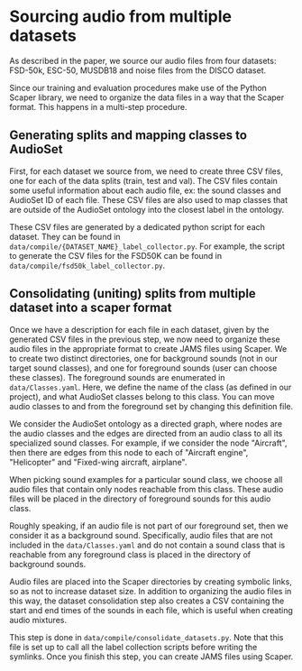 # Sourcing audio from multiple datasets
As described in the paper, we source our audio files from four datasets: FSD-50k, ESC-50, MUSDB18 and noise files from the DISCO dataset.

Since our training and evaluation procedures make use of the Python Scaper library, we need to organize the data files in a way that the Scaper format. This happens in a multi-step procedure.

## Generating splits and mapping classes to AudioSet

First, for each dataset we source from, we need to create three CSV files, one for each of the data splits (train, test and val). The CSV files contain some useful information about each audio file, ex: the sound classes and AudioSet ID of each file. These CSV files are also used to map classes that are outside of the AudioSet ontology into the closest label in the ontology.

These CSV files are generated by a dedicated python script for each dataset. They can be found in ```data/compile/{DATASET_NAME}_label_collector.py```. For example, the script to generate the CSV files for the FSD50K can be found in ```data/compile/fsd50k_label_collector.py```.

## Consolidating (uniting) splits from multiple dataset into a scaper format

Once we have a description for each file in each dataset, given by the generated CSV files in the previous step, we now need to organize these audio files in the appropriate format to create JAMS files using Scaper. We to create two distinct directories, one for background sounds (not in our target sound classes), and one for foreground sounds (user can choose these classes). The foreground sounds are enumerated in ```data/Classes.yaml```. Here, we define the name of the class (as defined in our project), and what AudioSet classes belong to this class. You can move audio classes to and from the foreground set by changing this definition file. 

We consider the AudioSet ontology as a directed graph, where nodes are the audio classes and the edges are directed from an audio class to all its specialized sound classes. For example, if we consider the node "Aircraft", then there are edges from this node to each of "Aircraft engine", "Helicopter" and "Fixed-wing aircraft, airplane". 

When picking sound examples for a particular sound class, we choose all audio files that contain only nodes reachable from this class. These audio files will be placed in the directory of foreground sounds for this audio class. 

Roughly speaking, if an audio file is not part of our foreground set, then we consider it as a background sound. Specifically, audio files that are not included in the ```data/Classes.yaml``` and do not contain a sound class that is reachable from any foreground class is placed in the directory of background sounds.

Audio files are placed into the Scaper directories by creating symbolic links, so as not to increase dataset size. In addition to organizing the audio files in this way, the dataset consolidation step also creates a CSV containing the start and end times of the sounds in each file, which is useful when creating audio mixtures.

This step is done in ```data/compile/consolidate_datasets.py```. Note that this file is set up to call all the label collection scripts before writing the symlinks. Once you finish this step, you can create JAMS files using Scaper.
